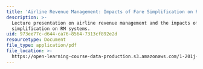 ```yaml
---
title: 'Airline Revenue Management: Impacts of Fare Simplification on RM Systems'
description: >-
  Lecture presentation on airline revenue management and the impacts of fare
  simplification on RM systems.
uid: 973ee77c-d644-ca76-8564-7313cf892e2d
resourcetype: Document
file_type: application/pdf
file_location: >-
  https://open-learning-course-data-production.s3.amazonaws.com/1-201j-transportation-systems-analysis-demand-and-economics-fall-2008/973ee77cd644ca7685647313cf892e2d_MIT1_201JF08_lec18.pdf
---
```

